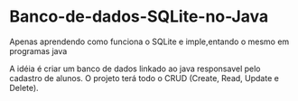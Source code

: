 # Banco-de-dados-SQLite-no-Java
Apenas aprendendo como funciona o SQLite e imple,entando o mesmo em programas java

A idéia é criar um banco de dados linkado ao java responsavel pelo cadastro de alunos.
O projeto terá todo o CRUD (Create, Read, Update e Delete).

